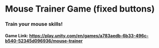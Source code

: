 # Mouse Trainer Game (fixed buttons)
### Train your mouse skills!
#### Game Link: https://play.unity.com/en/games/a783aedb-6b33-496c-b540-52345d096936/mouse-trainer
